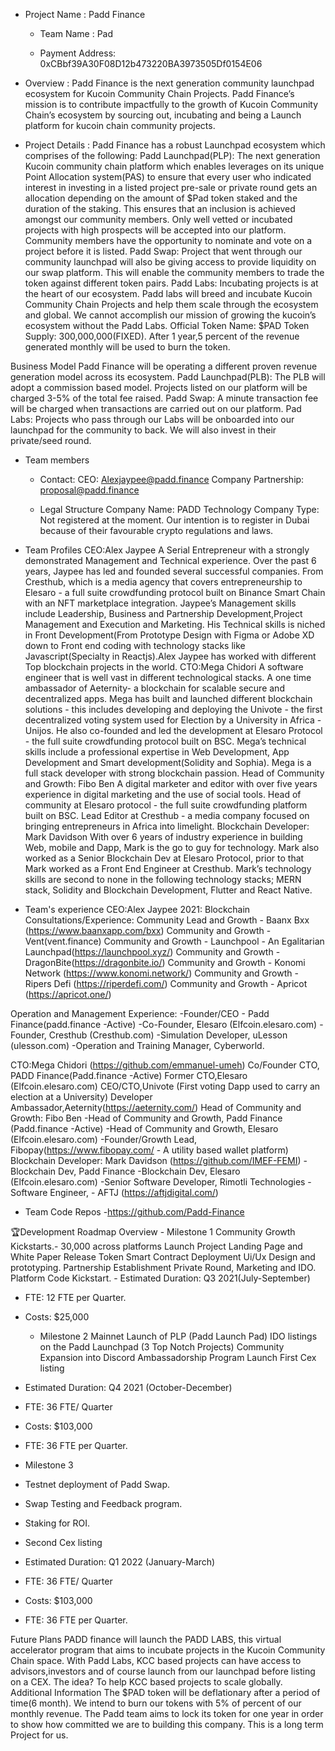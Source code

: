 - Project Name : Padd Finance 

     - Team Name :   Pad

     - Payment Address: 0xCBbf39A30F08D12b473220BA3973505Df0154E06
- Overview : Padd Finance is the next generation community launchpad ecosystem for Kucoin Community Chain Projects. Padd Finance’s mission is to contribute impactfully to the growth of Kucoin Community Chain’s ecosystem by sourcing out, incubating and being a Launch platform for kucoin chain community projects. 

- Project Details : Padd Finance has a robust Launchpad ecosystem which comprises of the following: 
Padd Launchpad(PLP): The next generation Kucoin community chain platform which enables leverages on its unique Point Allocation system(PAS) to ensure that every user who indicated interest in investing in a listed project pre-sale or private round gets an allocation depending on the amount of $Pad token staked and the duration of the staking. This ensures that an inclusion is achieved amongst our community members. Only well vetted or incubated projects with high prospects will be accepted into our platform. Community members have the opportunity to nominate and vote on a project before it is listed. 
Padd Swap: Project that went through our community launchpad will also be giving access to provide liquidity on our swap platform. This will enable the community members to trade the token against different token pairs.
Padd Labs: Incubating projects is at the heart of our ecosystem. Padd labs will breed and incubate Kucoin Community Chain Projects and help them scale through the ecosystem and global. We cannot accomplish our mission of growing the kucoin’s ecosystem without the Padd Labs.
Official Token Name: $PAD
Token Supply: 300,000,000(FIXED). 
After 1 year,5 percent of the revenue generated monthly will be used to burn the token.

Business Model
Padd Finance will be operating a different proven revenue generation model across its ecosystem.
Padd Launchpad(PLB): The PLB will adopt a commission based model. Projects listed on our platform will be charged 3-5% of the total fee raised. 
Padd Swap: A minute transaction fee will be charged when transactions are carried out on our platform.
Pad Labs: Projects who pass through our Labs will be onboarded into our launchpad for the community to back. We will also invest in their private/seed round.
- Team members

     - Contact: 
	CEO: Alexjaypee@padd.finance
	Company Partnership: proposal@padd.finance

     - Legal Structure
	Company Name: PADD Technology
	Company Type: Not registered at the moment. Our intention is to register in Dubai because of their favourable crypto regulations and laws.


    


 - Team Profiles
CEO:Alex Jaypee
A Serial Entrepreneur with a strongly demonstrated Management and Technical experience. Over the past 6 years, Jaypee has led and founded several successful companies.
From Cresthub, which is a media agency that covers entrepreneurship to Elesaro - a full suite crowdfunding protocol built on Binance Smart Chain with an NFT marketplace integration. Jaypee’s Management skills include Leadership, Business and Partnership Development,Project Management and Execution and Marketing. His Technical skills is niched in Front Development(From Prototype Design with Figma or Adobe XD down to Front end coding with technology stacks like Javascript(Specialty in Reactjs).Alex Jaypee has worked with different Top blockchain projects in the world. 
CTO:Mega Chidori
A software engineer that is well vast in different technological stacks. A one time ambassador of Aeternity- a blockchain for scalable secure and decentralized apps. Mega has built and launched different blockchain solutions - this includes developing and deploying the Univote - the first decentralized voting system used for Election by a University in Africa - Unijos. He also co-founded and led the development at Elesaro Protocol - the full suite crowdfunding protocol built on BSC. Mega’s technical skills include a professional expertise in Web Development, App Development and Smart development(Solidity and Sophia). Mega is a full stack developer with strong blockchain passion.
Head of Community and Growth: Fibo Ben
A digital marketer and editor with over five years experience in digital marketing and the use of social tools. Head of community at Elesaro protocol - the full suite crowdfunding platform built on BSC. Lead Editor at Cresthub - a media company focused on bringing entrepreneurs in Africa into limelight.
Blockchain Developer: Mark Davidson
With over 6 years of industry experience in building Web, mobile and Dapp, Mark is the go to guy for technology. Mark also worked as a Senior Blockchain Dev at Elesaro Protocol, prior to that Mark worked as a Front End Engineer at Cresthub. Mark’s technology skills are second to none in the following technology stacks; MERN stack, Solidity and Blockchain Development, Flutter and React Native.

- Team's experience
CEO:Alex Jaypee
2021: 
Blockchain Consultations/Experience:
Community Lead and Growth -  Baanx Bxx (https://www.baanxapp.com/bxx)
Community and Growth - Vent(vent.finance)
Community and Growth - Launchpool - An Egalitarian Launchpad(https://launchpool.xyz/)
Community and Growth - DragonBite(https://dragonbite.io/)
Community and Growth - Konomi Network (https://www.konomi.network/)
Community and Growth - Ripers Defi (https://riperdefi.com/)
Community and Growth - Apricot (https://apricot.one/)

Operation and Management Experience:
-Founder/CEO - Padd Finance(padd.finance -Active)
-Co-Founder, Elesaro (Elfcoin.elesaro.com)
-Founder, Cresthub (Cresthub.com)
-Simulation Developer, uLesson (ulesson.com)
-Operation and Training Manager, Cyberworld.


CTO:Mega Chidori (https://github.com/emmanuel-umeh)
Co/Founder CTO, PADD Finance(Padd.finance -Active) 
Former CTO,Elesaro (Elfcoin.elesaro.com)
CEO/CTO,Univote (First  voting Dapp used to carry an election at a University)
Developer Ambassador,Aeternity(https://aeternity.com/)
Head of Community and Growth: Fibo Ben
-Head of Community and Growth, Padd Finance (Padd.finance -Active)
-Head of Community and Growth, Elesaro (Elfcoin.elesaro.com)
-Founder/Growth Lead, Fibopay(https://www.fibopay.com/ - A utility based wallet platform)
Blockchain Developer: Mark Davidson (https://github.com/IMEF-FEMI)
	-Blockchain Dev, Padd Finance 
	-Blockchain Dev, Elesaro (Elfcoin.elesaro.com)
-Senior Software Developer, Rimotli Technologies
-Software Engineer, - AFTJ (https://aftjdigital.com/)

- Team Code Repos
	-https://github.com/Padd-Finance

 
 
 
🏆Development Roadmap
Overview
    - Milestone 1
Community Growth Kickstarts.- 30,000 across platforms
Launch Project Landing Page and White Paper Release
Token Smart Contract Deployment
Ui/Ux Design and prototyping.
Partnership Establishment
Private Round, Marketing and IDO.
Platform Code Kickstart.
         - Estimated Duration: Q3 2021(July-September)
- FTE: 12 FTE per Quarter. 
- Costs: $25,000
    - Milestone 2
Mainnet Launch of PLP (Padd Launch Pad)
IDO listings on the Padd Launchpad (3 Top Notch Projects)
Community Expansion into Discord
Ambassadorship Program Launch
First Cex listing 
- Estimated Duration: Q4 2021 (October-December)
- FTE: 36 FTE/ Quarter 
- Costs: $103,000
- FTE: 36 FTE per Quarter. 

 
- Milestone 3
- Testnet deployment of Padd Swap.
- Swap Testing and Feedback program.
- Staking for ROI.
- Second Cex listing

- Estimated Duration: Q1 2022 (January-March)
- FTE: 36 FTE/ Quarter 
- Costs: $103,000
- FTE: 36 FTE per Quarter. 

Future Plans
PADD finance will launch the PADD LABS, this virtual accelerator program that aims to incubate projects in the Kucoin Community Chain space.
With Padd Labs, KCC based projects can have access to advisors,investors and of course launch from our launchpad before listing on a CEX. The idea? To help KCC based projects to scale globally.
Additional Information
The $PAD token will be deflationary after a period of time(6 month). We intend to burn our tokens with 5% of percent of our monthly revenue.
The Padd team aims to lock its token for one year in order to show how committed we are to building this company. This is a long term Project for us.
 




